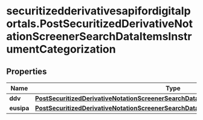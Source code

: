 # securitizedderivativesapifordigitalportals.PostSecuritizedDerivativeNotationScreenerSearchDataItemsInstrumentCategorization

## Properties

Name | Type | Description | Notes
------------ | ------------- | ------------- | -------------
**ddv** | [**PostSecuritizedDerivativeNotationScreenerSearchDataItemsInstrumentCategorizationDdv**](PostSecuritizedDerivativeNotationScreenerSearchDataItemsInstrumentCategorizationDdv.md) |  | [optional] 
**eusipa** | [**PostSecuritizedDerivativeNotationScreenerSearchDataItemsInstrumentCategorizationEusipa**](PostSecuritizedDerivativeNotationScreenerSearchDataItemsInstrumentCategorizationEusipa.md) |  | [optional] 


